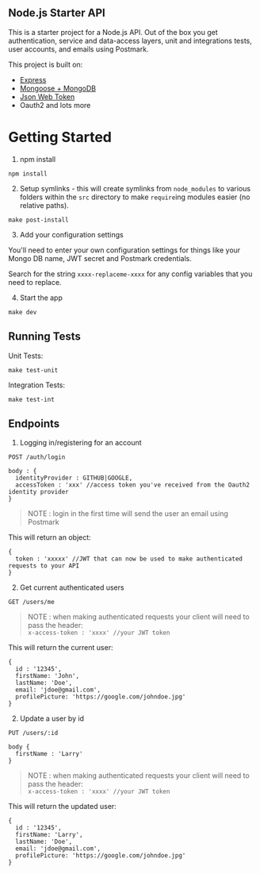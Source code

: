 ## Node.js Starter API

This is a starter project for a Node.js API. Out of the box you get authentication, service and data-access layers, unit and integrations tests, user accounts, and emails using Postmark.

This project is built on:

- [Express](https://github.com/expressjs/express)
- [Mongoose + MongoDB](https://github.com/Automattic/mongoose)
- [Json Web Token](https://github.com/auth0/node-jsonwebtoken)
- Oauth2 and lots more

# Getting Started

1) npm install

```
npm install
```

2) Setup symlinks - this will create symlinks from `node_modules` to various folders within the `src` directory to make `require`ing modules easier (no relative paths).

```
make post-install
```

3) Add your configuration settings

You'll need to enter your own configuration settings for things like your Mongo DB name, JWT secret and Postmark credentials.

Search for the string `xxxx-replaceme-xxxx` for any config variables that you need to replace.

4) Start the app

```
make dev
```

## Running Tests

Unit Tests:

```
make test-unit
```

Integration Tests:

```
make test-int
```

## Endpoints

1) Logging in/registering for an account

```
POST /auth/login

body : {
  identityProvider : GITHUB|GOOGLE,
  accessToken : 'xxx' //access token you've received from the Oauth2 identity provider
}
```

> NOTE : login in the first time will send the user an email using Postmark

This will return an object:

```
{
  token : 'xxxxx' //JWT that can now be used to make authenticated requests to your API
}
```

2) Get current authenticated users

```
GET /users/me
```

> NOTE : when making authenticated requests your client will need to pass the header:<br>
> `x-access-token : 'xxxx' //your JWT token`

This will return the current user:

```
{
  id : '12345',
  firstName: 'John',
  lastName: 'Doe',
  email: 'jdoe@gmail.com',
  profilePicture: 'https://google.com/johndoe.jpg'
}
```

2) Update a user by id

```
PUT /users/:id

body {
  firstName : 'Larry'
}
```

> NOTE : when making authenticated requests your client will need to pass the header:<br>
> `x-access-token : 'xxxx' //your JWT token`

This will return the updated user:

```
{
  id : '12345',
  firstName: 'Larry',
  lastName: 'Doe',
  email: 'jdoe@gmail.com',
  profilePicture: 'https://google.com/johndoe.jpg'
}
```
